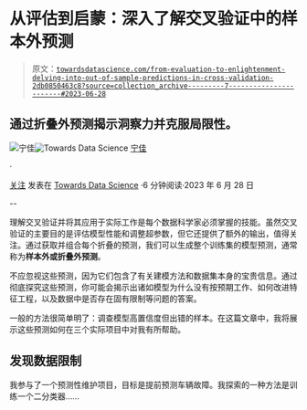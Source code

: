 # 从评估到启蒙：深入了解交叉验证中的样本外预测

> 原文：[`towardsdatascience.com/from-evaluation-to-enlightenment-delving-into-out-of-sample-predictions-in-cross-validation-2db0850463c8?source=collection_archive---------7-----------------------#2023-06-28`](https://towardsdatascience.com/from-evaluation-to-enlightenment-delving-into-out-of-sample-predictions-in-cross-validation-2db0850463c8?source=collection_archive---------7-----------------------#2023-06-28)

## 通过折叠外预测揭示洞察力并克服局限性。

[](https://medium.com/@ning.jia?source=post_page-----2db0850463c8--------------------------------)![宁佳](https://medium.com/@ning.jia?source=post_page-----2db0850463c8--------------------------------)[](https://towardsdatascience.com/?source=post_page-----2db0850463c8--------------------------------)![Towards Data Science](https://towardsdatascience.com/?source=post_page-----2db0850463c8--------------------------------) [宁佳](https://medium.com/@ning.jia?source=post_page-----2db0850463c8--------------------------------)

·

[关注](https://medium.com/m/signin?actionUrl=https%3A%2F%2Fmedium.com%2F_%2Fsubscribe%2Fuser%2F731ca1da0bdd&operation=register&redirect=https%3A%2F%2Ftowardsdatascience.com%2Ffrom-evaluation-to-enlightenment-delving-into-out-of-sample-predictions-in-cross-validation-2db0850463c8&user=Ning+Jia&userId=731ca1da0bdd&source=post_page-731ca1da0bdd----2db0850463c8---------------------post_header-----------) 发表在 [Towards Data Science](https://towardsdatascience.com/?source=post_page-----2db0850463c8--------------------------------) ·6 分钟阅读·2023 年 6 月 28 日[](https://medium.com/m/signin?actionUrl=https%3A%2F%2Fmedium.com%2F_%2Fvote%2Ftowards-data-science%2F2db0850463c8&operation=register&redirect=https%3A%2F%2Ftowardsdatascience.com%2Ffrom-evaluation-to-enlightenment-delving-into-out-of-sample-predictions-in-cross-validation-2db0850463c8&user=Ning+Jia&userId=731ca1da0bdd&source=-----2db0850463c8---------------------clap_footer-----------)

--

[](https://medium.com/m/signin?actionUrl=https%3A%2F%2Fmedium.com%2F_%2Fbookmark%2Fp%2F2db0850463c8&operation=register&redirect=https%3A%2F%2Ftowardsdatascience.com%2Ffrom-evaluation-to-enlightenment-delving-into-out-of-sample-predictions-in-cross-validation-2db0850463c8&source=-----2db0850463c8---------------------bookmark_footer-----------)

理解交叉验证并将其应用于实际工作是每个数据科学家必须掌握的技能。虽然交叉验证的主要目的是评估模型性能和调整超参数，但它还提供了额外的输出，值得关注。通过获取并组合每个折叠的预测，我们可以生成整个训练集的模型预测，通常称为**样本外或折叠外预测**。

不应忽视这些预测，因为它们包含了有关建模方法和数据集本身的宝贵信息。通过彻底探究这些预测，你可能会揭示出诸如模型为什么没有按预期工作、如何改进特征工程，以及数据中是否存在固有限制等问题的答案。

一般的方法很简单明了：调查模型高置信度但出错的样本。在这篇文章中，我将展示这些预测如何在三个实际项目中对我有所帮助。

## 发现数据限制

我参与了一个预测性维护项目，目标是提前预测车辆故障。我探索的一种方法是训练一个二分类器……
